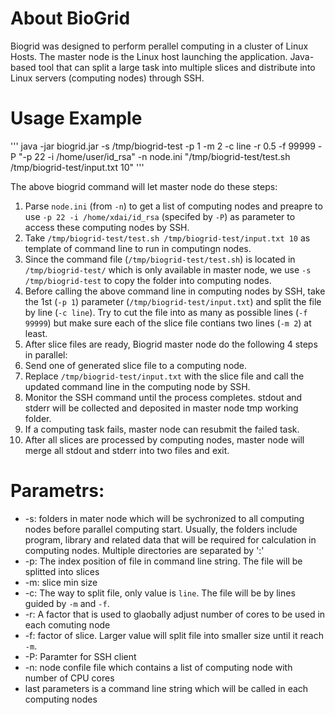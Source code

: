 # About BioGrid

Biogrid was designed to perform perallel computing in a cluster of Linux Hosts. The master node is the Linux host launching the application. Java-based tool that can split a large task into multiple slices and distribute into Linux servers (computing nodes) through SSH.

# Usage Example

'''
java -jar biogrid.jar -s /tmp/biogrid-test -p 1 -m 2 -c line -r 0.5 -f 99999 -P "-p 22 -i /home/user/id_rsa" -n node.ini "/tmp/biogrid-test/test.sh /tmp/biogrid-test/input.txt 10"
'''

The above biogrid command will let master node do these steps:

1. Parse `node.ini` (from `-n`) to get a list of computing nodes and preapre to use `-p 22 -i /home/xdai/id_rsa` (specifed by `-P`) as parameter to access these computing nodes by SSH.
1. Take `/tmp/biogrid-test/test.sh /tmp/biogrid-test/input.txt 10` as template of command line to run in computingn nodes.
1. Since the command file (`/tmp/biogrid-test/test.sh`) is located in `/tmp/biogrid-test/` which is only available in master node, we use `-s /tmp/biogrid-test` to copy the folder into computing nodes.
1. Before calling the above command line in computing nodes by SSH, take the 1st (`-p 1`) parameter (`/tmp/biogrid-test/input.txt`) and split the file by line (`-c line`). Try to cut the file into as many as possible lines (`-f 99999`) but make sure each of the slice file contians two lines (`-m 2`) at least.
1. After slice files are ready, Biogrid master node do the following 4 steps in parallel:
1. Send one of generated slice file to a computing node.
1. Replace `/tmp/biogrid-test/input.txt` with the slice file and call the updated command line in the computing node by SSH.
1. Monitor the SSH command until the process completes. stdout and stderr will be collected and deposited in master node tmp working folder.
1. If a computing task fails, master node can resubmit the failed task.
1. After all slices are processed by computing nodes, master node will merge all stdout and stderr into two files and exit.

# Parametrs: 

- -s: folders in mater node which will be sychronized to all computing nodes before parallel computing start. Usually, the folders include program, library and related data that will be required for calculation in computing nodes. Multiple directories are separated by ':'
- -p: The index position of file in command line string. The file will be splitted into slices
- -m: slice min size
- -c: The way to split file, only value is `line`. The file will be by lines guided by `-m` and `-f`.
- -r: A factor that is used to glaobally adjust number of cores to be used in each comuting node
- -f: factor of slice. Larger value will split file into smaller size until it reach `-m`.
- -P: Paramter for SSH client
- -n: node confile file which contains a list of computing node with number of CPU cores
- last parameters is a command line string which will be called in each computing nodes

